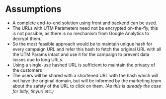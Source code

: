 # Assumptions

 - A complete end-to-end solution using front and backend can be used.
 - The URLs with UTM Parameters need not be encrypted on-the-fly, this is not possible, as there is no mechanism from Google Analytics to decrypt them.
 - So the most feasible approach would be to maintain unique hash for every campaign URL and refer this hash to fetch the original URL with all the UTM Params intact and use it for the campaign to prevent data losses due to long URLs.
 - Using a single-use hashed URL is sufficient to maintain the privacy of the customers
 - The users will be shared with a shortened URL with the hash which will not have the original domain, but will be informed by the marketing team about the safety of the URL to click on them. *(As this is already the case for bitly, tinyurl etc.)*
